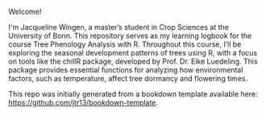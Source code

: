 Welcome!

I'm Jacqueline Wingen, a master’s student in Crop Sciences at the University of Bonn. This repository serves as my learning logbook for the course Tree Phenology Analysis with R. Throughout this course, I’ll be exploring the seasonal development patterns of trees using R, with a focus on tools like the chillR package, developed by Prof. Dr. Eike Luedeling. This package provides essential functions for analyzing how environmental factors, such as temperature, affect tree dormancy and flowering times.

This repo was initially generated from a bookdown template available here: https://github.com/jtr13/bookdown-template.